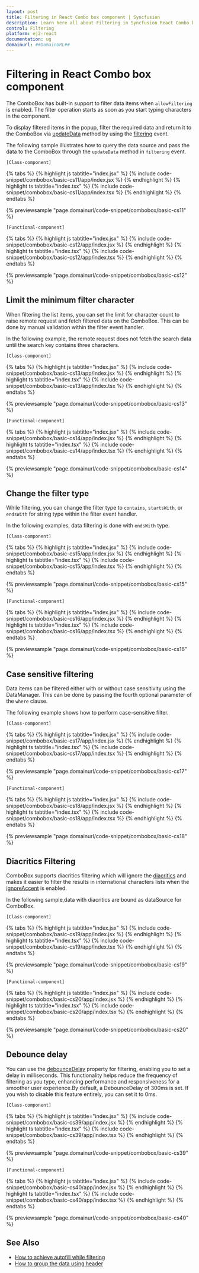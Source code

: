 ```yaml
---
layout: post
title: Filtering in React Combo box component | Syncfusion
description: Learn here all about Filtering in Syncfusion React Combo box component of Syncfusion Essential JS 2 and more.
control: Filtering 
platform: ej2-react
documentation: ug
domainurl: ##DomainURL##
---
```


# Filtering in React Combo box component

The ComboBox has built-in support to filter data items when `allowFiltering` is enabled. The filter operation starts as soon as you start typing characters in the component.

To display filtered items in the popup, filter the required data and return it to the ComboBox via [updateData](https://ej2.syncfusion.com/react/documentation/api/drop-down-list/filteringEventArgs/#updatedata) method by using the [filtering](https://ej2.syncfusion.com/react/documentation/api/combo-box/#filtering--emittypefilteringeventargs) event.

The following sample illustrates how to query the data source and pass the data to the ComboBox through the `updateData` method in `filtering` event.

`[Class-component]`

{% tabs %}
{% highlight js tabtitle="index.jsx" %}
{% include code-snippet/combobox/basic-cs11/app/index.jsx %}
{% endhighlight %}
{% highlight ts tabtitle="index.tsx" %}
{% include code-snippet/combobox/basic-cs11/app/index.tsx %}
{% endhighlight %}
{% endtabs %}

 {% previewsample "page.domainurl/code-snippet/combobox/basic-cs11" %}

`[Functional-component]`

{% tabs %}
{% highlight js tabtitle="index.jsx" %}
{% include code-snippet/combobox/basic-cs12/app/index.jsx %}
{% endhighlight %}
{% highlight ts tabtitle="index.tsx" %}
{% include code-snippet/combobox/basic-cs12/app/index.tsx %}
{% endhighlight %}
{% endtabs %}

 {% previewsample "page.domainurl/code-snippet/combobox/basic-cs12" %}

## Limit the minimum filter character

When filtering the list items, you can set the limit for character count to raise remote request and fetch filtered data on the ComboBox. This can be done by manual validation within the filter event handler.

In the following example, the remote request does not fetch the search data until the search key contains three characters.

`[Class-component]`

{% tabs %}
{% highlight js tabtitle="index.jsx" %}
{% include code-snippet/combobox/basic-cs13/app/index.jsx %}
{% endhighlight %}
{% highlight ts tabtitle="index.tsx" %}
{% include code-snippet/combobox/basic-cs13/app/index.tsx %}
{% endhighlight %}
{% endtabs %}

 {% previewsample "page.domainurl/code-snippet/combobox/basic-cs13" %}

`[Functional-component]`

{% tabs %}
{% highlight js tabtitle="index.jsx" %}
{% include code-snippet/combobox/basic-cs14/app/index.jsx %}
{% endhighlight %}
{% highlight ts tabtitle="index.tsx" %}
{% include code-snippet/combobox/basic-cs14/app/index.tsx %}
{% endhighlight %}
{% endtabs %}

 {% previewsample "page.domainurl/code-snippet/combobox/basic-cs14" %}

## Change the filter type

While filtering, you can change the filter type to `contains`, `startsWith`, or `endsWith` for string type within the filter event handler.

In the following examples, data filtering is done with `endsWith` type.

`[Class-component]`

{% tabs %}
{% highlight js tabtitle="index.jsx" %}
{% include code-snippet/combobox/basic-cs15/app/index.jsx %}
{% endhighlight %}
{% highlight ts tabtitle="index.tsx" %}
{% include code-snippet/combobox/basic-cs15/app/index.tsx %}
{% endhighlight %}
{% endtabs %}

 {% previewsample "page.domainurl/code-snippet/combobox/basic-cs15" %}

`[Functional-component]`

{% tabs %}
{% highlight js tabtitle="index.jsx" %}
{% include code-snippet/combobox/basic-cs16/app/index.jsx %}
{% endhighlight %}
{% highlight ts tabtitle="index.tsx" %}
{% include code-snippet/combobox/basic-cs16/app/index.tsx %}
{% endhighlight %}
{% endtabs %}

 {% previewsample "page.domainurl/code-snippet/combobox/basic-cs16" %}

## Case sensitive filtering

Data items can be filtered either with or without case sensitivity using the DataManager. This can be done by passing the fourth optional parameter of the `where` clause.

The following example shows how to perform case-sensitive filter.

`[Class-component]`

{% tabs %}
{% highlight js tabtitle="index.jsx" %}
{% include code-snippet/combobox/basic-cs17/app/index.jsx %}
{% endhighlight %}
{% highlight ts tabtitle="index.tsx" %}
{% include code-snippet/combobox/basic-cs17/app/index.tsx %}
{% endhighlight %}
{% endtabs %}

 {% previewsample "page.domainurl/code-snippet/combobox/basic-cs17" %}

`[Functional-component]`

{% tabs %}
{% highlight js tabtitle="index.jsx" %}
{% include code-snippet/combobox/basic-cs18/app/index.jsx %}
{% endhighlight %}
{% highlight ts tabtitle="index.tsx" %}
{% include code-snippet/combobox/basic-cs18/app/index.tsx %}
{% endhighlight %}
{% endtabs %}

 {% previewsample "page.domainurl/code-snippet/combobox/basic-cs18" %}

## Diacritics Filtering

ComboBox supports diacritics filtering which will ignore the [diacritics](https://en.wikipedia.org/wiki/Diacritic) and makes it easier to filter the results in international characters lists when the [ignoreAccent](https://ej2.syncfusion.com/react/documentation/api/combo-box/#ignoreaccent) is enabled.

In the following sample,data with diacritics are bound as dataSource for ComboBox.

`[Class-component]`

{% tabs %}
{% highlight js tabtitle="index.jsx" %}
{% include code-snippet/combobox/basic-cs19/app/index.jsx %}
{% endhighlight %}
{% highlight ts tabtitle="index.tsx" %}
{% include code-snippet/combobox/basic-cs19/app/index.tsx %}
{% endhighlight %}
{% endtabs %}

 {% previewsample "page.domainurl/code-snippet/combobox/basic-cs19" %}

`[Functional-component]`

{% tabs %}
{% highlight js tabtitle="index.jsx" %}
{% include code-snippet/combobox/basic-cs20/app/index.jsx %}
{% endhighlight %}
{% highlight ts tabtitle="index.tsx" %}
{% include code-snippet/combobox/basic-cs20/app/index.tsx %}
{% endhighlight %}
{% endtabs %}

 {% previewsample "page.domainurl/code-snippet/combobox/basic-cs20" %}

## Debounce delay

You can use the [debounceDelay](https://ej2.syncfusion.com/react/documentation/api/combo-box/#debouncedelay) property for filtering, enabling you to set a delay in milliseconds. This functionality helps reduce the frequency of filtering as you type, enhancing performance and responsiveness for a smoother user experience.By default, a DebounceDelay of 300ms is set. If you wish to disable this feature entirely, you can set it to 0ms.

`[Class-component]`

{% tabs %}
{% highlight js tabtitle="index.jsx" %}
{% include code-snippet/combobox/basic-cs39/app/index.jsx %}
{% endhighlight %}
{% highlight ts tabtitle="index.tsx" %}
{% include code-snippet/combobox/basic-cs39/app/index.tsx %}
{% endhighlight %}
{% endtabs %}

 {% previewsample "page.domainurl/code-snippet/combobox/basic-cs39" %}

`[Functional-component]`

{% tabs %}
{% highlight js tabtitle="index.jsx" %}
{% include code-snippet/combobox/basic-cs40/app/index.jsx %}
{% endhighlight %}
{% highlight ts tabtitle="index.tsx" %}
{% include code-snippet/combobox/basic-cs40/app/index.tsx %}
{% endhighlight %}
{% endtabs %}

 {% previewsample "page.domainurl/code-snippet/combobox/basic-cs40" %}

## See Also

* [How to achieve autofill while filtering](./how-to#autofill-supported-with-combobox)
* [How to group the data using header](./grouping)